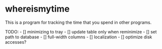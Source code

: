 # whereismytime

This is a program for tracking the time that you spend in other programs.

TODO:
    - [] minimizing to tray
    - [] update table only when reminimize
    - [] set path to database
    - [] full-width columns
    - [] localization
    - [] optimize disk accesses?
